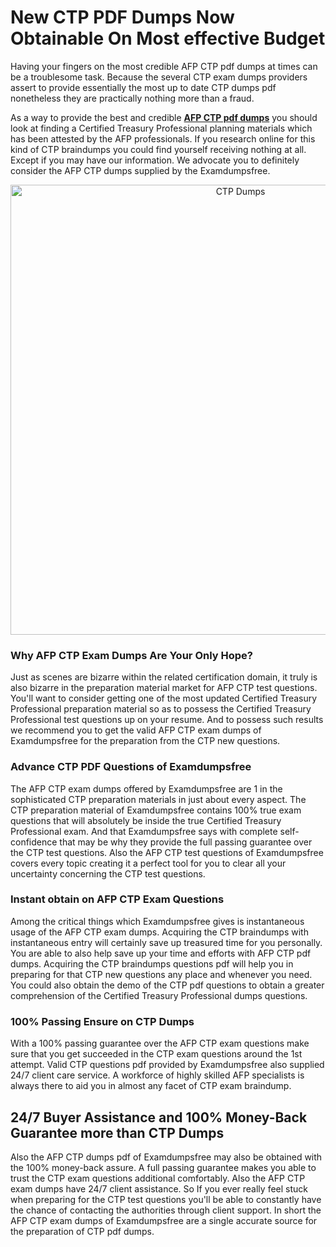 <h1>New CTP PDF Dumps Now Obtainable On Most effective Budget</h1>
<p>Having your fingers on the most credible AFP CTP pdf dumps at times can be a troublesome task. Because the several CTP exam dumps providers assert to provide essentially the most up to date CTP dumps pdf nonetheless they are practically nothing more than a fraud.</p>
<p>As a way to provide the best and credible <strong><a href="https://examdumpsfree.com/CTP-exam-dumps">AFP CTP pdf dumps</a></strong> you should look at finding a Certified Treasury Professional planning materials which has been attested by the AFP professionals. If you research online for this kind of CTP braindumps you could find yourself receiving nothing at all. Except if you may have our information. We advocate you to definitely consider the AFP CTP dumps supplied by the Examdumpsfree.</p>
<p style="text-align: center;"><a href="https://examdumpsfree.com/CTP-exam-dumps"><img src="https://i.ibb.co/yV3fvNg/Exam-Dumps-Free.png" alt="CTP Dumps" width="720" /></a></p>
<h3>Why AFP CTP Exam Dumps Are Your Only Hope?</h3>
<p>Just as scenes are bizarre within the related certification domain, it truly is also bizarre in the preparation material market for AFP CTP test questions. You'll want to consider getting one of the most updated Certified Treasury Professional preparation material so as to possess the Certified Treasury Professional test questions up on your resume. And to possess such results we recommend you to get the valid AFP CTP exam dumps of Examdumpsfree for the preparation from the CTP new questions.</p>
<h3><strong>Advance CTP PDF Questions of Examdumpsfree</strong></h3>
<p>The AFP CTP exam dumps offered by Examdumpsfree are 1 in the sophisticated CTP preparation materials in just about every aspect. The CTP preparation material of Examdumpsfree contains 100% true exam questions that will absolutely be inside the true Certified Treasury Professional exam. And that Examdumpsfree says with complete self-confidence that may be why they provide the full passing guarantee over the CTP test questions. Also the AFP CTP test questions of Examdumpsfree covers every topic creating it a perfect tool for you to clear all your uncertainty concerning the CTP test questions.</p>
<h3><strong>Instant obtain on AFP CTP Exam Questions</strong></h3>
<p>Among the critical things which Examdumpsfree gives is instantaneous usage of the AFP CTP exam dumps. Acquiring the CTP braindumps with instantaneous entry will certainly save up treasured time for you personally. You are able to also help save up your time and efforts with AFP CTP pdf dumps. Acquiring the CTP braindumps questions pdf will help you in preparing for that CTP new questions any place and whenever you need. You could also obtain the demo of the CTP pdf questions to obtain a greater comprehension of the Certified Treasury Professional dumps questions.</p>
<h3><strong>100% Passing Ensure on CTP Dumps</strong></h3>
<p>With a 100% passing guarantee over the AFP CTP exam questions make sure that you get succeeded in the CTP exam questions around the 1st attempt. Valid CTP questions pdf provided by Examdumpsfree also supplied 24/7 client care service. A workforce of highly skilled AFP specialists is always there to aid you in almost any facet of CTP exam braindump.</p>
<h2><strong>24/7 Buyer Assistance and 100% Money-Back Guarantee more than CTP Dumps</strong></h2>
<p>Also the AFP CTP dumps pdf of Examdumpsfree may also be obtained with the 100% money-back assure. A full passing guarantee makes you able to trust the CTP exam questions additional comfortably. Also the AFP CTP exam dumps have 24/7 client assistance. So If you ever really feel stuck when preparing for the CTP test questions you'll be able to constantly have the chance of contacting the authorities through client support. In short the AFP CTP exam dumps of Examdumpsfree are a single accurate source for the preparation of CTP pdf dumps.</p>
<h3>&nbsp;</h3>
<h3>&nbsp;</h3>
